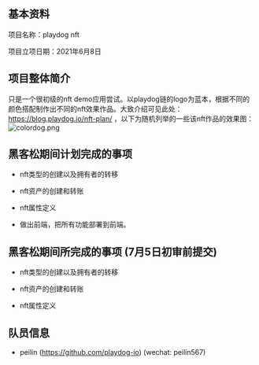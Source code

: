 ## 基本资料

项目名称：playdog nft

项目立项日期：2021年6月8日

## 项目整体简介

只是一个很初级的nft demo应用尝试。以playdog链的logo为蓝本，根据不同的颜色搭配制作出不同的nft效果作品。大致介绍可见此处：https://blog.playdog.io/nft-plan/ ，以下为随机列举的一些该nft作品的效果图：
![colordog.png](https://i.loli.net/2021/06/11/PDpOfTRy9IvAX5b.png)

## 黑客松期间计划完成的事项
- nft类型的创建以及拥有者的转移

- nft资产的创建和转账

- nft属性定义

- 做出前端，把所有功能部署到前端。

## 黑客松期间所完成的事项 (7月5日初审前提交)

- nft类型的创建以及拥有者的转移

- nft资产的创建和转账

- nft属性定义

## 队员信息

- peilin (https://github.com/playdog-io) (wechat: peilin567)
